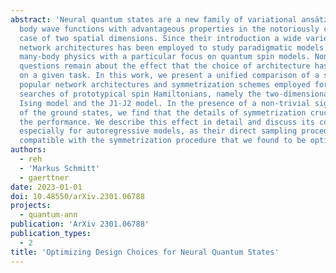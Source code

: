```yaml
---
abstract: 'Neural quantum states are a new family of variational ansätze for quantum-many
  body wave functions with advantageous properties in the notoriously challenging
  case of two spatial dimensions. Since their introduction a wide variety of different
  network architectures has been employed to study paradigmatic models in quantum
  many-body physics with a particular focus on quantum spin models. Nonetheless, many
  questions remain about the effect that the choice of architecture has on the performance
  on a given task. In this work, we present a unified comparison of a selection of
  popular network architectures and symmetrization schemes employed for ground state
  searches of prototypical spin Hamiltonians, namely the two-dimensional transverse-field
  Ising model and the J1-J2 model. In the presence of a non-trivial sign structure
  of the ground states, we find that the details of symmetrization crucially influence
  the performance. We describe this effect in detail and discuss its consequences,
  especially for autoregressive models, as their direct sampling procedure is not
  compatible with the symmetrization procedure that we found to be optimal. '
authors:
  - reh
  - 'Markus Schmitt'
  - gaerttner
date: 2023-01-01
doi: 10.48550/arXiv.2301.06788
projects:
  - quantum-ann
publication: 'ArXiv 2301.06788'
publication_types:
  - 2
title: 'Optimizing Design Choices for Neural Quantum States'
---
```

